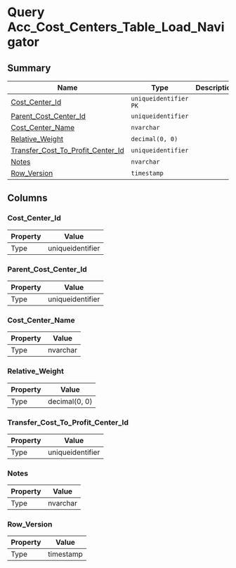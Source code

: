 # Query Acc_Cost_Centers_Table_Load_Navigator


## Summary

| Name | Type | Description |
| - | - | --- |
|[Cost_Center_Id](#cost_center_id)|`uniqueidentifier` `PK`||
|[Parent_Cost_Center_Id](#parent_cost_center_id)|`uniqueidentifier` ||
|[Cost_Center_Name](#cost_center_name)|`nvarchar` ||
|[Relative_Weight](#relative_weight)|`decimal(0, 0)` ||
|[Transfer_Cost_To_Profit_Center_Id](#transfer_cost_to_profit_center_id)|`uniqueidentifier` ||
|[Notes](#notes)|`nvarchar` ||
|[Row_Version](#row_version)|`timestamp` ||

## Columns

### Cost_Center_Id

| Property | Value |
| - | - |
|Type|uniqueidentifier|

### Parent_Cost_Center_Id

| Property | Value |
| - | - |
|Type|uniqueidentifier|

### Cost_Center_Name

| Property | Value |
| - | - |
|Type|nvarchar|

### Relative_Weight

| Property | Value |
| - | - |
|Type|decimal(0, 0)|

### Transfer_Cost_To_Profit_Center_Id

| Property | Value |
| - | - |
|Type|uniqueidentifier|

### Notes

| Property | Value |
| - | - |
|Type|nvarchar|

### Row_Version

| Property | Value |
| - | - |
|Type|timestamp|


